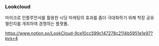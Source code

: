 ### Lookcloud
마이크로 인플루언서를 활용한 시딩 마케팅의 효과를 좀더 극대화하기 위해 착장 공유 챌린지를 개최하여 경쟁하는 플랫폼.

https://www.notion.so/LookCloud-9ce10cc599c147278c2114b5951e1e97?pvs=4
